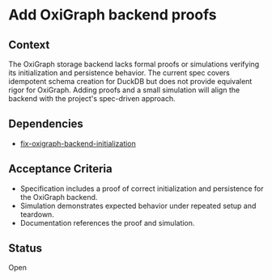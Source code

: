 # Add OxiGraph backend proofs

## Context
The OxiGraph storage backend lacks formal proofs or simulations verifying its
initialization and persistence behavior. The current spec covers idempotent
schema creation for DuckDB but does not provide equivalent rigor for OxiGraph.
Adding proofs and a small simulation will align the backend with the project's
spec-driven approach.

## Dependencies
- [fix-oxigraph-backend-initialization](fix-oxigraph-backend-initialization.md)

## Acceptance Criteria
- Specification includes a proof of correct initialization and persistence for
the OxiGraph backend.
- Simulation demonstrates expected behavior under repeated setup and teardown.
- Documentation references the proof and simulation.

## Status
Open
